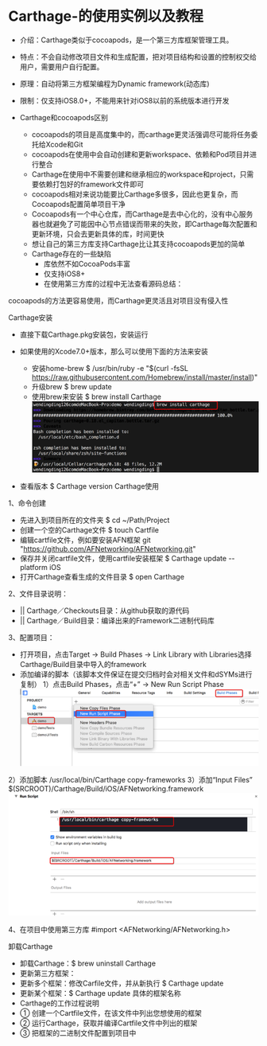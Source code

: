 # Carthage-的使用实例以及教程
* 介绍：Carthage类似于cocoapods，是一个第三方库框架管理工具。
* 特点：不会自动修改项目文件和生成配置，把对项目结构和设置的控制权交给用户，需要用户自行配置。
* 原理：自动将第三方框架编程为Dynamic framework(动态库)
* 限制：仅支持iOS8.0+，不能用来针对iOS8以前的系统版本进行开发
* Carthage和cocoapods区别

    * cocoapods的项目是高度集中的，而carthage更灵活强调尽可能将任务委托给Xcode和Git
    * cocoapods在使用中会自动创建和更新workspace、依赖和Pod项目并进行整合
    * Carthage在使用中不需要创建和继承相应的workspace和project，只需要依赖打包好的framework文件即可
    * cocoapods相对来说功能要比Carthage多很多，因此也更复杂，而Cocoapods配置简单项目干净
    * Cocoapods有一个中心仓库，而Carthage是去中心化的，没有中心服务器也就避免了可能因中心节点错误而带来的失败，即Carthage每次配置和更新环境，只会去更新具体的库，时间更快
    * 想让自己的第三方库支持Carthage比让其支持cocoapods更加的简单
    * Carthage存在的一些缺陷
        * 库依然不如CocoaPods丰富
        * 仅支持iOS8+
        * 在使用第三方库的过程中无法查看源码总结：

cocoapods的方法更容易使用，而Carthage更灵活且对项目没有侵入性


Carthage安装

* 直接下载Carthage.pkg安装包，安装运行
* 如果使用的Xcode7.0+版本，那么可以使用下面的方法来安装
     *  安装home-brew
$ /usr/bin/ruby -e "$(curl -fsSL https://raw.githubusercontent.com/Homebrew/install/master/install)"
     * 升级brew
$ brew update
     * 使用brew来安装
$ brew install Carthage
![image](https://github.com/cq1402272764/Carthage/blob/master/Res/0.png)

* 查看版本
$ Carthage version
Carthage使用

1、命令创建
* 先进入到项目所在的文件夹
$ cd ~/Path/Project
* 创建一个空的Carthage文件
$ touch Cartfile
* 编辑cartfile文件，例如要安装AFN框架
git "https://github.com/AFNetworking/AFNetworking.git"
* 保存并关闭cartfile文件，使用cartfile安装框架
$ Carthage update --platform iOS
* 打开Carthage查看生成的文件目录
$ open Carthage

2、文件目录说明：
* || Carthage／Checkouts目录：从github获取的源代码
* || Carthage／Build目录：编译出来的Framework二进制代码库

3、配置项目：
* 打开项目，点击Target -> Build Phases -> Link Library with Libraries选择Carthage/Build目录中导入的framework
* 添加编译的脚本（该脚本文件保证在提交归档时会对相关文件和dSYMs进行复制）
1）点击Build Phases，点击“+” -> New Run Script Phase
![image](https://github.com/cq1402272764/Carthage/blob/master/Res/1.png)


2）添加脚本
/usr/local/bin/Carthage copy-frameworks
3）添加“Input Files”     $(SRCROOT)/Carthage/Build/iOS/AFNetworking.framework
![image](https://github.com/cq1402272764/Carthage/blob/master/Res/2.png)



4、在项目中使用第三方库
#import <AFNetworking/AFNetworking.h>

卸载Carthage
* 卸载Carthage：$ brew uninstall Carthage
* 更新第三方框架：
* 更新多个框架：修改Carfile文件，并从新执行 $ Carthage update
* 更新某个框架：$ Carthage update 具体的框架名称
* Carthage的工作过程说明
* ① 创建一个Cartfile文件，在该文件中列出您想使用的框架
* ② 运行Carthage，获取并编译Cartfile文件中列出的框架
* ③ 把框架的二进制文件配置到项目中

